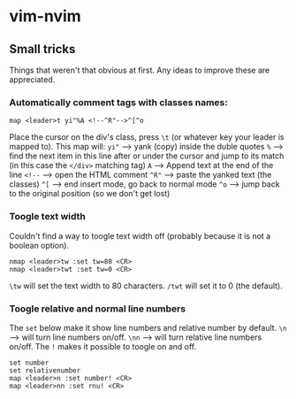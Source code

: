 # vim-nvim

## Small tricks
Things that weren't that obvious at first. Any ideas to improve these are appreciated.

### Automatically comment </div> tags with classes names:

`map <leader>t yi"%A <!--^R"-->^[^o`

Place the cursor on the div's class, press `\t` (or whatever key your leader is mapped to).
This map will:
`yi"` --> yank (copy) inside the duble quotes
`%`   --> find the next item in this line after or under the cursor and jump to its match (in this case the `</div>` matching tag)
`A`   --> Append text at the end of the line
`<!--` --> open the HTML comment
`^R"`  --> paste the yanked text (the classes)
`^[`   --> end insert mode, go back to normal mode
`^o`   --> jump back to the original position (so we don't get lost)

### Toogle text width
Couldn't find a way to toogle text width off (probably because it is not a boolean option).

```
nmap <leader>tw :set tw=80 <CR>
nmap <leader>twt :set tw=0 <CR>
```
`\tw` will set the text width to 80 characters.
`/twt` will set it to 0 (the default).

### Toogle relative and normal line numbers
The `set` below make it show line numbers and relative number by default.
`\n`  --> will turn line numbers on/off.
`\nn` --> will turn relative line numbers on/off.
The `!` makes it possible to toogle on and off.

```
set number 
set relativenumber 
map <leader>n :set number! <CR>
map <leader>nn :set rnu! <CR>
```
